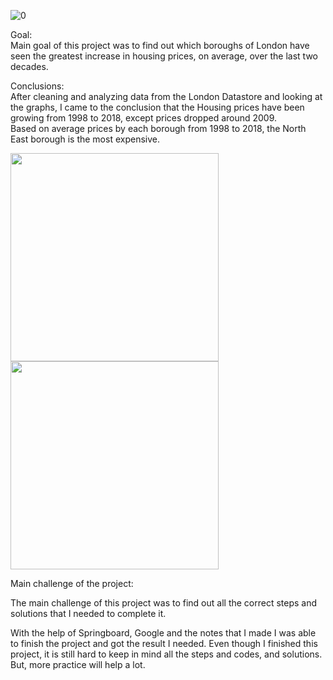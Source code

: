 ![0](https://user-images.githubusercontent.com/98930412/173456584-780dcccf-ed7d-4104-8b04-784b08d6127d.jpg)

Goal:    
Main goal of this project was to find out which boroughs of London have seen the greatest increase in housing prices, on average, over the last two decades.

Conclusions:    
After cleaning and analyzing data from the London Datastore and looking at the graphs, I came to the conclusion that the Housing prices have been growing from 1998 to 2018, except prices dropped around 2009.   
Based on average prices by each borough from 1998 to 2018, the North East borough is the most expensive.

<img src="https://user-images.githubusercontent.com/98930412/173454933-0bae8f38-746f-4264-9e48-f1b216786769.PNG" width="333"> 
<img src="https://user-images.githubusercontent.com/98930412/173454957-deb56647-05ba-4c9c-9650-9c6e1bf3fe85.PNG" width="333">


Main challenge of the project:
 
The main challenge of this project was to find out all the correct steps and solutions that I needed to complete it.

With the help of Springboard, Google and the notes that I made I was able to finish the project and got the result I needed.
Even though I finished this project, it is still hard to keep in mind all the steps and codes, and solutions. But, more practice will help a lot.
